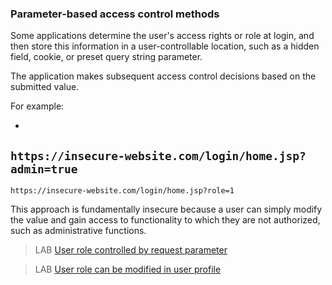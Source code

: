 ### Parameter-based access control methods
  
Some applications determine the user's access rights or role at login, and then store this information in a user-controllable location, such as a hidden field, cookie, or preset query string parameter.  
  
The application makes subsequent access control decisions based on the submitted value.  
  
For example:  

-
`https://insecure-website.com/login/home.jsp?admin=true` 
-
`https://insecure-website.com/login/home.jsp?role=1` 

This approach is fundamentally insecure because a user can simply modify the value and gain access to functionality to which they are not authorized, such as administrative functions.  
  
  
>LAB [User role controlled by request parameter](https://portswigger.net/web-security/access-control/lab-user-role-controlled-by-request-parameter)  
  
>LAB [User role can be modified in user profile](https://portswigger.net/web-security/access-control/lab-user-role-can-be-modified-in-user-profile)